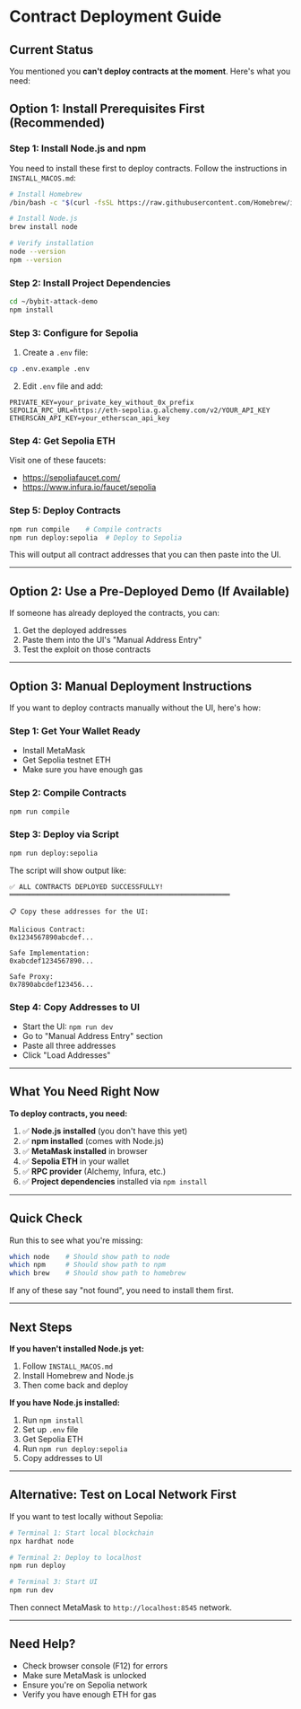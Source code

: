 # Contract Deployment Guide

## Current Status

You mentioned you **can't deploy contracts at the moment**. Here's what you need:

## Option 1: Install Prerequisites First (Recommended)

### Step 1: Install Node.js and npm

You need to install these first to deploy contracts. Follow the instructions in `INSTALL_MACOS.md`:

```bash
# Install Homebrew
/bin/bash -c "$(curl -fsSL https://raw.githubusercontent.com/Homebrew/install/HEAD/install.sh)"

# Install Node.js
brew install node

# Verify installation
node --version
npm --version
```

### Step 2: Install Project Dependencies

```bash
cd ~/bybit-attack-demo
npm install
```

### Step 3: Configure for Sepolia

1. Create a `.env` file:
```bash
cp .env.example .env
```

2. Edit `.env` file and add:
```
PRIVATE_KEY=your_private_key_without_0x_prefix
SEPOLIA_RPC_URL=https://eth-sepolia.g.alchemy.com/v2/YOUR_API_KEY
ETHERSCAN_API_KEY=your_etherscan_api_key
```

### Step 4: Get Sepolia ETH

Visit one of these faucets:
- https://sepoliafaucet.com/
- https://www.infura.io/faucet/sepolia

### Step 5: Deploy Contracts

```bash
npm run compile    # Compile contracts
npm run deploy:sepolia  # Deploy to Sepolia
```

This will output all contract addresses that you can then paste into the UI.

---

## Option 2: Use a Pre-Deployed Demo (If Available)

If someone has already deployed the contracts, you can:
1. Get the deployed addresses
2. Paste them into the UI's "Manual Address Entry"
3. Test the exploit on those contracts

---

## Option 3: Manual Deployment Instructions

If you want to deploy contracts manually without the UI, here's how:

### Step 1: Get Your Wallet Ready
- Install MetaMask
- Get Sepolia testnet ETH
- Make sure you have enough gas

### Step 2: Compile Contracts
```bash
npm run compile
```

### Step 3: Deploy via Script
```bash
npm run deploy:sepolia
```

The script will show output like:
```
✅ ALL CONTRACTS DEPLOYED SUCCESSFULLY!
═══════════════════════════════════════════════════════

📋 Copy these addresses for the UI:

Malicious Contract:
0x1234567890abcdef...

Safe Implementation:
0xabcdef1234567890...

Safe Proxy:
0x7890abcdef123456...
```

### Step 4: Copy Addresses to UI
- Start the UI: `npm run dev`
- Go to "Manual Address Entry" section
- Paste all three addresses
- Click "Load Addresses"

---

## What You Need Right Now

**To deploy contracts, you need:**

1. ✅ **Node.js installed** (you don't have this yet)
2. ✅ **npm installed** (comes with Node.js)
3. ✅ **MetaMask installed** in browser
4. ✅ **Sepolia ETH** in your wallet
5. ✅ **RPC provider** (Alchemy, Infura, etc.)
6. ✅ **Project dependencies** installed via `npm install`

---

## Quick Check

Run this to see what you're missing:
```bash
which node    # Should show path to node
which npm     # Should show path to npm
which brew    # Should show path to homebrew
```

If any of these say "not found", you need to install them first.

---

## Next Steps

**If you haven't installed Node.js yet:**
1. Follow `INSTALL_MACOS.md`
2. Install Homebrew and Node.js
3. Then come back and deploy

**If you have Node.js installed:**
1. Run `npm install`
2. Set up `.env` file
3. Get Sepolia ETH
4. Run `npm run deploy:sepolia`
5. Copy addresses to UI

---

## Alternative: Test on Local Network First

If you want to test locally without Sepolia:

```bash
# Terminal 1: Start local blockchain
npx hardhat node

# Terminal 2: Deploy to localhost
npm run deploy

# Terminal 3: Start UI
npm run dev
```

Then connect MetaMask to `http://localhost:8545` network.

---

## Need Help?

- Check browser console (F12) for errors
- Make sure MetaMask is unlocked
- Ensure you're on Sepolia network
- Verify you have enough ETH for gas


